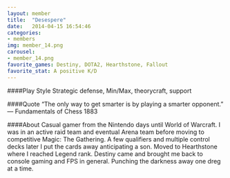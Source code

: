```yaml
---
layout: member
title:  "Desespere"
date:   2014-04-15 16:54:46
categories:
- members
img: member_14.png
carousel:
- member_14.png
favorite_games: Destiny, DOTA2, Hearthstone, Fallout
favorite_stat: A positive K/D
---
```

####Play Style
Strategic defense, Min/Max, theorycraft, support

####Quote
“The only way to get smarter is by playing a smarter opponent.” &mdash; Fundamentals of Chess 1883

####About
Casual gamer from the Nintendo days until World of Warcraft. I was in an active raid team and eventual Arena team before moving to competitive Magic: The Gathering. A few qualifiers and multiple control decks later I put the cards away anticipating a son. Moved to Hearthstone where I reached Legend rank. Destiny came and brought me back to console gaming and FPS in general. Punching the darkness away one dreg at a time.
